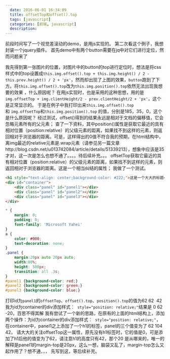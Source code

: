 ```yaml
---
  date: 2016-06-01 16:34:09
  title: offsetTop和offset().top
  tags: [javascript]
  categories: [前端, javascript]
  description:
---
```



前段时间写了一个视觉差滚动的demo，是用js实现的。
第二次看这个例子，我想封装一个jquery插件。
首先demo中有两个button需要在jq中对它们进行定位，然而问题来了

我先得到第一张图片的位置，对图片中的button的top进行定位时，想法是将css样式中的top设置成`this.img.offset().top + this.img.height() / 2 - this.prev.height() / 2 + 'px'`，然而却出现了上图的效果，`button`跑到了下方。将`this.img.offset().top`改为`this.img.position().top`依然无法出现我想要的效果 ，什么原因呢？
在用js实现时，也是采用的这种思想，用的是`img.offsetTop + img.clientHeight/2 - prev.clientHeight/2 + 'px'`，这个是正常显示的。
于是在例子中我打印出来`this.img.offset().top `和 `img.offsetTop`和`this.img.position().top` 的值，分别是185，35，0，这个 是什么原因呢？
经过测试，offset()得到的结果永远是相对于文档的偏移值，它会忽略元素所有的父元素；
查了一下资料，其中position()属性是获取它最近的具有相对位置（position:relative）的父级元素的距离，如果找不到这样的元素，则返回相对于浏览器的距离。可是，这样得出的0值不符合我的预期，在html结构中，离img最近的relative元素是.wrap元素（请参见另一篇文章http://blog.csdn.net/u013742084/article/details/51339213），想象中应该是35才对，这一次是怎么也想不通了。。。。待后续补充。。。
offsetTop获取它最近的具有相对位置（position:relative）的父级元素的距离，如果找不到这样的元素，则返回相对于浏览器的距离。这是一个相当纠结的属性；
我做了一个测试。

```html
<h1 style="text-align: center;background-color: #222;">这是一个大大的标题</h1>
<div id="container">
    <div class="panel" id="panel1"></div>
    <div class="panel" id="panel2"></div>
    <div class="panel" id="panel3"></div>
</div>
```

```css
* {
    margin: 0;
    padding: 0;
    font-family: 'Microsoft Yahei'
}
a {
    color: #000;
    text-decoration: none;
}
.panel {
    margin:20px auto 20px auto;
    width:80%;
    height: 500px;
    transition: all .3s;
}
#panel1 {background-color: red;}
#panel2 {background-color: green;}
#panel3 {background-color: blue;}
```

打印id为`panel1`的`offsetTop`、`offset().top`、`position().top`的值为62 62  42
我为id为container的div添加样式：  `style="position: relative;"`结果是 0 62 -20，百思不得其解
我有尝试了一个新的思路，在原有的上面的html结构上，添加两个操作：为id为container的div添加样式：  `style="position: relative;"`，在container中，panel1之上添加了一个h1的标签，panel的三个值变为了 62 104 42，
请大大的关注offsetTop这一属性，原先没有h1标签时，它的值是0，可是添加了h1后他的值变为了62，请注意h1的高度只有42，那个20 是从哪来的，唯一的解释是panel1的margin-top是20px，这么一想，脑袋又乱了，margin-top怎么又起作用了？想不通，，，
先写到这，等后续补充。




